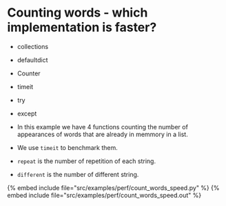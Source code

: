# Counting words - which implementation is faster?

* collections
* defaultdict
* Counter
* timeit
* try
* except

* In this example we have 4 functions counting the number of appearances of words that are already in memmory in a list.
* We use `timeit` to benchmark them.
* `repeat` is the number of repetition of each string.
* `different` is the number of different string.

{% embed include file="src/examples/perf/count_words_speed.py" %}
{% embed include file="src/examples/perf/count_words_speed.out" %}


